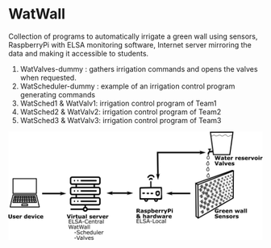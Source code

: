 # WatWall
Collection of programs to automatically irrigate a green wall using sensors, RaspberryPi with ELSA monitoring software, Internet server mirroring the data and making it accessible to students.
1. WatValves-dummy : gathers irrigation commands and opens the valves when requested.
2. WatScheduler-dummy : example of an irrigation control program generating commands
3. WatSched1 & WatValv1: irrigation control program of Team1
4. WatSched2 & WatValv2: irrigation control program of Team2
5. WatSched3 & WatValv3: irrigation control program of Team3



![WatWall setup](WatWall.png)
